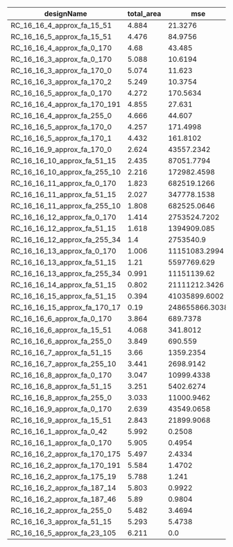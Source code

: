 | designName                   | total_area | mse            |
| ---------------------------- | ---------- | -------------- |
| RC_16_16_4_approx_fa_15_51   | 4.884      | 21.3276        |
| RC_16_16_5_approx_fa_15_51   | 4.476      | 84.9756        |
| RC_16_16_4_approx_fa_0_170   | 4.68       | 43.485         |
| RC_16_16_3_approx_fa_0_170   | 5.088      | 10.6194        |
| RC_16_16_3_approx_fa_170_0   | 5.074      | 11.623         |
| RC_16_16_3_approx_fa_170_2   | 5.249      | 10.3754        |
| RC_16_16_5_approx_fa_0_170   | 4.272      | 170.5634       |
| RC_16_16_4_approx_fa_170_191 | 4.855      | 27.631         |
| RC_16_16_4_approx_fa_255_0   | 4.666      | 44.607         |
| RC_16_16_5_approx_fa_170_0   | 4.257      | 171.4998       |
| RC_16_16_5_approx_fa_170_1   | 4.432      | 161.8102       |
| RC_16_16_9_approx_fa_170_0   | 2.624      | 43557.2342     |
| RC_16_16_10_approx_fa_51_15  | 2.435      | 87051.7794     |
| RC_16_16_10_approx_fa_255_10 | 2.216      | 172982.4598    |
| RC_16_16_11_approx_fa_0_170  | 1.823      | 682519.1266    |
| RC_16_16_11_approx_fa_51_15  | 2.027      | 347778.1538    |
| RC_16_16_11_approx_fa_255_10 | 1.808      | 682525.0646    |
| RC_16_16_12_approx_fa_0_170  | 1.414      | 2753524.7202   |
| RC_16_16_12_approx_fa_51_15  | 1.618      | 1394909.085    |
| RC_16_16_12_approx_fa_255_34 | 1.4        | 2753540.9      |
| RC_16_16_13_approx_fa_0_170  | 1.006      | 11151083.2994  |
| RC_16_16_13_approx_fa_51_15  | 1.21       | 5597769.629    |
| RC_16_16_13_approx_fa_255_34 | 0.991      | 11151139.62    |
| RC_16_16_14_approx_fa_51_15  | 0.802      | 21111212.3426  |
| RC_16_16_15_approx_fa_51_15  | 0.394      | 41035899.6002  |
| RC_16_16_15_approx_fa_170_17 | 0.19       | 248655866.3038 |
| RC_16_16_6_approx_fa_0_170   | 3.864      | 689.7378       |
| RC_16_16_6_approx_fa_15_51   | 4.068      | 341.8012       |
| RC_16_16_6_approx_fa_255_0   | 3.849      | 690.559        |
| RC_16_16_7_approx_fa_51_15   | 3.66       | 1359.2354      |
| RC_16_16_7_approx_fa_255_10  | 3.441      | 2698.9142      |
| RC_16_16_8_approx_fa_0_170   | 3.047      | 10999.4338     |
| RC_16_16_8_approx_fa_51_15   | 3.251      | 5402.6274      |
| RC_16_16_8_approx_fa_255_0   | 3.033      | 11000.9462     |
| RC_16_16_9_approx_fa_0_170   | 2.639      | 43549.0658     |
| RC_16_16_9_approx_fa_15_51   | 2.843      | 21899.9068     |
| RC_16_16_1_approx_fa_0_42    | 5.992      | 0.2508         |
| RC_16_16_1_approx_fa_0_170   | 5.905      | 0.4954         |
| RC_16_16_2_approx_fa_170_175 | 5.497      | 2.4334         |
| RC_16_16_2_approx_fa_170_191 | 5.584      | 1.4702         |
| RC_16_16_2_approx_fa_175_19  | 5.788      | 1.241          |
| RC_16_16_2_approx_fa_187_14  | 5.803      | 0.9922         |
| RC_16_16_2_approx_fa_187_46  | 5.89       | 0.9804         |
| RC_16_16_2_approx_fa_255_0   | 5.482      | 3.4694         |
| RC_16_16_3_approx_fa_51_15   | 5.293      | 5.4738         |
| RC_16_16_5_approx_fa_23_105  | 6.211      | 0.0            |
